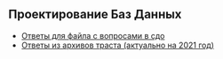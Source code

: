 ## Проектирование Баз Данных 

* [Ответы для файла с вопросами в сдо](https://github.com/Soup-o-Stat/MIREA-SEM-4-EXAM/blob/main/%D0%9C%D0%B0%D1%82%D0%B5%D1%80%D0%B8%D0%B0%D0%BB%D1%8B/%D0%9F%D0%BE%D1%81%D1%82%D1%80%D0%BE%D0%B5%D0%BD%D0%B8%D0%B5%20%D0%91%D0%B0%D0%B7%20%D0%94%D0%B0%D0%BD%D0%BD%D1%8B%D1%85/%D0%B0%D1%82%D0%B5%D1%81%D1%81%D1%82%D0%B0%D1%86%D0%B8%D1%8F.md)
* [Ответы из архивов траста (актуально на 2021 год)](https://github.com/Soup-o-Stat/MIREA-SEM-4-EXAM/blob/main/%D0%9C%D0%B0%D1%82%D0%B5%D1%80%D0%B8%D0%B0%D0%BB%D1%8B/%D0%9F%D0%BE%D1%81%D1%82%D1%80%D0%BE%D0%B5%D0%BD%D0%B8%D0%B5%20%D0%91%D0%B0%D0%B7%20%D0%94%D0%B0%D0%BD%D0%BD%D1%8B%D1%85/%D0%9E%D1%82%D0%B2%D0%B5%D1%82%D1%8B.pdf)
